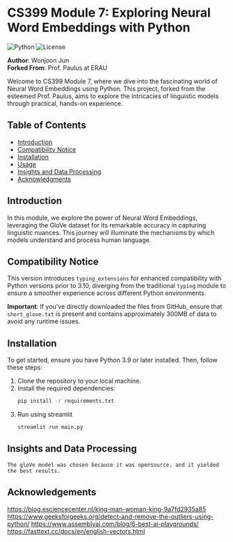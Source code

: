 # CS399 Module 7: Exploring Neural Word Embeddings with Python

![Python](https://img.shields.io/badge/python-3.9+-blue.svg)
![License](https://img.shields.io/badge/License-MIT-green.svg)

**Author**: Wonjoon Jun  
**Forked From**: Prof. Paulus at ERAU

Welcome to CS399 Module 7, where we dive into the fascinating world of Neural Word Embeddings using Python. This project, forked from the esteemed Prof. Paulus, aims to explore the intricacies of linguistic models through practical, hands-on experience.

## Table of Contents
- [Introduction](#introduction)
- [Compatibility Notice](#compatibility-notice)
- [Installation](#installation)
- [Usage](#usage)
- [Insights and Data Processing](#insights-and-data-processing)
- [Acknowledgments](#acknowledgments)

## Introduction

In this module, we explore the power of Neural Word Embeddings, leveraging the GloVe dataset for its remarkable accuracy in capturing linguistic nuances. This journey will illuminate the mechanisms by which models understand and process human language.

## Compatibility Notice

This version introduces `typing_extensions` for enhanced compatibility with Python versions prior to 3.10, diverging from the traditional `typing` module to ensure a smoother experience across different Python environments.

**Important**: If you've directly downloaded the files from GitHub, ensure that `short_glove.txt` is present and contains approximately 300MB of data to avoid any runtime issues.

## Installation

To get started, ensure you have Python 3.9 or later installed. Then, follow these steps:

1. Clone the repository to your local machine.
2. Install the required dependencies:
   ```bash
   pip install -r requirements.txt
3. Run using streamlit
    ```bash
    streamlit run main.py

## Insights and Data Processing
    The gloVe model was chosen because it was opensource, and it yielded the best results.

## Acknowledgements
https://blog.esciencecenter.nl/king-man-woman-king-9a7fd2935a85
https://www.geeksforgeeks.org/detect-and-remove-the-outliers-using-python/
https://www.assemblyai.com/blog/6-best-ai-playgrounds/
https://fasttext.cc/docs/en/english-vectors.html
